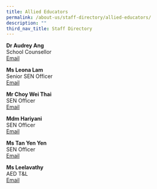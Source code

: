 ```yaml
---
title: Allied Educators
permalink: /about-us/staff-directory/allied-educators/
description: ""
third_nav_title: Staff Directory
---
```

<p><strong>Dr Audrey Ang<br></strong>School Counsellor<br><a href="mailto:ang_poh_sin_audrey@moe.edu.sg" target="">Email</a></p>
<p><strong>Ms Leona Lam<br></strong>Senior SEN Officer<br><a href="mailto:lam_li_ting_leona@moe.edu.sg" target="">Email</a></p>
<p><strong>Mr Choy Wei Thai</strong> <br>SEN Officer<br><a href="mailto:choy_wei_thai@moe.edu.sg" target="">Email</a></p>
<p><strong>Mdm Hariyani</strong> <br>SEN Officer<br><a href="mailto:hariyani_sarmin_a@moe.edu.sg" target="">Email</a></p>
<p><strong>Ms Tan Yen Yen</strong> <br>SEN Officer<br><a href="mailto:tan_yen_yen@moe.edu.sg" target="">Email</a></p>
<p><strong>Ms Leelavathy</strong><br>AED T&amp;L<br><a href="mailto:leelavathy_balakrishnan@moe.edu.sg" target="">Email</a></p>